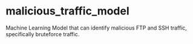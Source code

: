 # malicious_traffic_model
Machine Learning Model that can identify malicious FTP and SSH traffic, specifically bruteforce traffic. 
